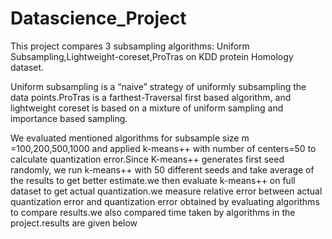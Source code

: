 # Datascience_Project

This project compares 3 subsampling algorithms: Uniform Subsampling,Lightweight-coreset,ProTras on KDD protein Homology dataset.

Uniform subsampling is a “naive” strategy of uniformly subsampling the data points.ProTras is a farthest-Traversal first based algorithm, and lightweight coreset is based on a mixture of uniform sampling and importance based sampling.

We evaluated mentioned algorithms for subsample size m =100,200,500,1000 and applied k-means++ with number of centers=50 to calculate quantization error.Since K-means++ generates first seed randomly, we run k-means++ with 50 different seeds and take average of the results to get better estimate.we then evaluate k-means++ on full dataset to get actual quantization.we measure relative error between actual quantization error and  quantization error obtained by evaluating algorithms to compare results.we also compared time taken by algorithms in the project.results are given below



